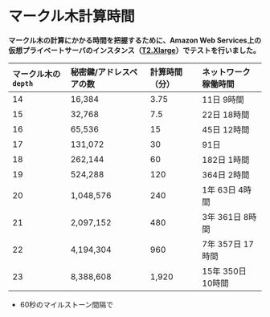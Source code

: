 # マークル木計算時間
<!-- # Merkle tree computation times -->

**マークル木の計算にかかる時間を把握するために、Amazon Web Services上の仮想プライベートサーバのインスタンス（[T2.Xlarge](https://aws.amazon.com/ec2/instance-types/)）でテストを行いました。**
<!-- **To give you an idea of how long it takes to compute a Merkle tree, we tested it on an instance of a virtual private server on Amazon Web Services with the following specifications: [T2.Xlarge](https://aws.amazon.com/ec2/instance-types/)** -->

| **マークル木の`depth`** | **秘密鍵/アドレスペアの数** | **計算時間（分）** | **ネットワーク稼働時間** |
| :---------------------- | :-------------------------- | :----------------- | :------------------------- |
| 14 | 16,384 | 3.75 | 11日 9時間 |
| 15 | 32,768 | 7.5 | 22日 18時間 |
| 16 | 65,536 | 15 | 45日 12時間 |
| 17 | 131,072 | 30 | 91日|
| 18 | 262,144 | 60 | 182日 1時間 |
| 19 | 524,288 | 120 | 364日 2時間 |
| 20 | 1,048,576 | 240 | 1年 63日 4時間 |
| 21 | 2,097,152 | 480 | 3年 361日 8時間 |
| 22 | 4,194,304 | 960 | 7年 357日 17時間 |
| 23 | 8,388,608 | 1,920 | 15年 350日 10時間 |

<!-- |**Merkle tree depth**|**Number of private key/address pairs**|**Computation time (minutes)**|**Network uptime\***| -->
<!-- |:--------|:----------------------|:------------------------------|:----------| -->
<!-- |:--------|:----------------------|:------------------------------|:----------| -->
<!-- |14|16,384|3.75|11 days 9 hours| -->
<!-- |15|32,768|7.5|22 days 18 hours| -->
<!-- |16|65,536|15|45 days 12 hours| -->
<!-- |17|131,072|30|91 days| -->
<!-- |18|262,144|60|182 days 1 hours| -->
<!-- |19|524,288|120|364 days 2 hours| -->
<!-- |20|1,048,576|240|1 year 363 days 4 hours| -->
<!-- |21|2,097,152|480|3 years 361 days 8 hours| -->
<!-- |22|4,194,304|960|7 years 357 days 17 hours| -->
<!-- |23|8,388,608|1,920|15 years 350 days 10 hours| -->

- 60秒のマイルストーン間隔で
<!-- - With 60-second milestone intervals -->
